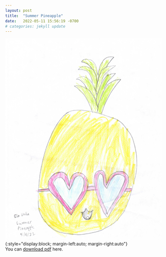 ```yaml
---
layout: post
title:  "Summer Pineapple"
date:   2022-05-11 15:56:19 -0700
# categories: jekyll update
---
```

![Summer Pineapple](/assets/summer_pineapple.png){:style="display:block; margin-left:auto; margin-right:auto"}
\
You can [download pdf](/assets/summer_pineapple.pdf) here.